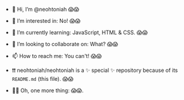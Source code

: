 - 👋 Hi, I’m @neohtoniah 😱😱
- 👀 I’m interested in: No! 😱😱
- 🌱 I’m currently learning: JavaScript, HTML & CSS. 😱😱
- 💞️ I’m looking to collaborate on: What? 😱😱
- 📫 How to reach me: You can't! 😱😱

- ❗❗ neohtoniah/neohtoniah is a ✨ special ✨ repository because of its `README.md` (this file). 😱😱

- 🙋‍♂️ Oh, one more thing: 😱😱.

